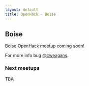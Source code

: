 ```yaml
---
layout: default
title: OpenHack - Boise
---
```


## Boise

Boise OpenHack meetup coming soon!

For more info bug [@cweagans](http://twitter.com/cweagans).

### Next meetups

TBA
